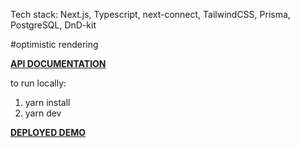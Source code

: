 Tech stack: Next.js, Typescript, next-connect, TailwindCSS, Prisma, PostgreSQL, DnD-kit

#optimistic rendering

**[API DOCUMENTATION](https://documenter.getpostman.com/view/21223247/2sA2r6Y4dP)**

to run locally:
1. yarn install
2. yarn dev

**[DEPLOYED DEMO](https://kanban-ashen-three.vercel.app/)**



